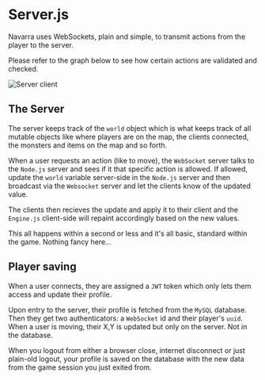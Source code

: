 # Server.js

Navarra uses WebSockets, plain and simple, to transmit actions from the player to the server.

Please refer to the graph below to see how certain actions are validated and checked.

![Server client](https://cdn.rawgit.com/Navarra/game/feature/add-network/server/server-client.png "Server-client")

## The Server

The server keeps track of the `world` object which is what keeps track of all mutable objects like where players are on the map, the clients connected, the monsters and items on the map and so forth.

When a user requests an action (like to move), the `WebSocket` server talks to the `Node.js` server and sees if it that specific action is allowed. If allowed, update the `world` variable server-side in the `Node.js` server and then broadcast via the `Websocket` server and let the clients know of the updated value.

The clients then recieves the update and apply it to their client and the `Engine.js` client-side will repaint accordingly based on the new values.

This all happens within a second or less and it's all basic, standard within the game. Nothing fancy here...

## Player saving

When a user connects, they are assigned a `JWT` token which only lets them access and update their profile.

Upon entry to the server, their profile is fetched from the `MySQL` database. Then they get two authenticators: a `WebSocket` id and their player's `uuid`. When a user is moving, their X,Y is updated but only on the server. Not in the database.

When you logout from either a browser close, internet disconnect or just plain-old logout, your profile is saved on the database with the new data from the game session you just exited from.
